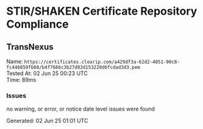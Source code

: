 # STIR/SHAKEN Certificate Repository Compliance

## TransNexus

Name: `https://certificates.clearip.com/a429df3a-62d2-4851-90c8-fc446859fb08/b4f7666c3b27d83d153228d6fcdad3d3.pem`\
Tested At: 02 Jun 25 00:23 UTC\
Time: 89ms

### Issues

no warning, or error, or notice date level issues were found

Generated: 02 Jun 25 01:01 UTC